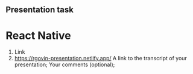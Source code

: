## Presentation task

# React Native

1. Link
2. https://rgovin-presentation.netlify.app/
A link to the transcript of your presentation;
Your comments (optional);


